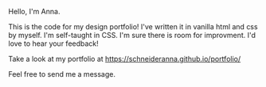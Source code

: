 Hello, I'm Anna.

This is the code for my design portfolio!
I've written it in vanilla html and css by myself.
I'm self-taught in CSS. I'm sure there is room for improvment.
I'd love to hear your feedback!

Take a look at my portfolio at https://schneideranna.github.io/portfolio/ 

Feel free to send me a message.
